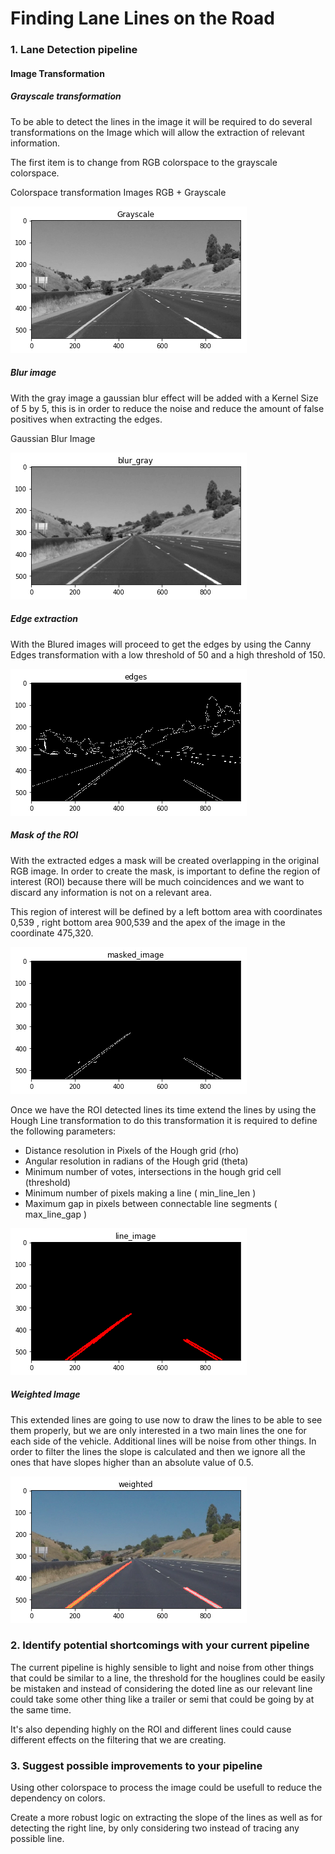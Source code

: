 # **Finding Lane Lines on the Road** 

[//]: # (Image References)

[image1]: ./images/gray.png "Grayscale"

[//]: # (Image References)

[image2]: ./images/blur_gray.png "Gaussian Blur"

[//]: # (Image References)

[image3]: ./images/edges.png "Edges"

[//]: # (Image References)

[image4]: ./images/masked_image.png "Masked Grayscale Image"

[//]: # (Image References)

[image5]: ./images/line_image.png "Line Image"

[//]: # (Image References)

[image6]: ./images/weighted.png "Grayscale"

### 1. Lane Detection pipeline

#### Image Transformation

##### Grayscale transformation

To be able to detect the lines in the image it will be required to do several transformations on the Image which will allow the extraction of relevant information. 

The first item is to change from RGB colorspace to the grayscale colorspace.

Colorspace transformation Images RGB + Grayscale

![alt text][image1]

##### Blur image

With the gray image a gaussian blur effect will be added with a Kernel Size of 5 by 5, this is in order to reduce the noise and reduce the amount of false positives when extracting the edges. 

Gaussian Blur Image

![alt text][image2]

##### Edge extraction

With the Blured images will proceed to get the edges by using the Canny Edges transformation with a low threshold of 50 and a high threshold of 150.  

![alt text][image3]

##### Mask of the ROI 

With the extracted edges a mask will be created overlapping in the original RGB image. 
In order to create the mask, is important to define the region of interest (ROI) because there will be much coincidences and we want to discard any information is not on a relevant area. 

This region of interest will be defined by a left bottom area with coordinates 0,539 , right bottom area 900,539 and the apex of the image in the coordinate 475,320. 

![alt text][image4]

Once we have the ROI detected lines its time extend the lines by using the Hough Line transformation to do this transformation it is required to define the following parameters:
* Distance resolution in Pixels of the Hough grid (rho)
* Angular resolution in radians of the Hough grid (theta)
* Minimum number of votes, intersections in the hough grid cell (threshold)
* Minimum number of pixels making a line ( min_line_len )
* Maximum gap in pixels between connectable line segments ( max_line_gap )

![alt text][image5]

##### Weighted Image

This extended lines are going to use now to draw the lines to be able to see them properly, but we are only interested in a two main lines the one for each side of the vehicle. Additional lines will be noise from other things. In order to filter the lines the slope is calculated and then we ignore all the ones that have slopes higher than an absolute value of 0.5. 

![alt text][image6]


### 2. Identify potential shortcomings with your current pipeline

The current pipeline is highly sensible to light and noise from other things that could be similar to a line, the threshold for the houglines could be easily be mistaken and instead of considering the doted line as our relevant line could take some other thing like a trailer or semi that could be going by at the same time. 

It's also depending highly on the ROI and different lines could cause different effects on the filtering that we are creating.

### 3. Suggest possible improvements to your pipeline

Using other colorspace to process the image could be usefull to reduce the dependency on colors. 

Create a more robust logic on extracting the slope of the lines as well as for detecting the right line, by only considering two instead of tracing any possible line. 
